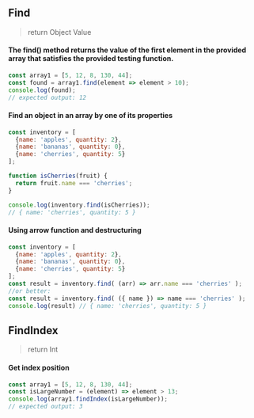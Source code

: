 ## Find
> return Object Value
#### The find() method returns the value of the first element in the provided array that satisfies the provided testing function.

```js
const array1 = [5, 12, 8, 130, 44];
const found = array1.find(element => element > 10);
console.log(found);
// expected output: 12
```

#### Find an object in an array by one of its properties

```js
const inventory = [
  {name: 'apples', quantity: 2},
  {name: 'bananas', quantity: 0},
  {name: 'cherries', quantity: 5}
];

function isCherries(fruit) { 
  return fruit.name === 'cherries';
}

console.log(inventory.find(isCherries)); 
// { name: 'cherries', quantity: 5 }
```

#### Using arrow function and destructuring

```js
const inventory = [
  {name: 'apples', quantity: 2},
  {name: 'bananas', quantity: 0},
  {name: 'cherries', quantity: 5}
];
const result = inventory.find( (arr) => arr.name === 'cherries' );
//or better:
const result = inventory.find( ({ name }) => name === 'cherries' );
console.log(result) // { name: 'cherries', quantity: 5 }
```

## FindIndex
> return Int
#### Get index position

```js
const array1 = [5, 12, 8, 130, 44];
const isLargeNumber = (element) => element > 13;
console.log(array1.findIndex(isLargeNumber));
// expected output: 3
```
